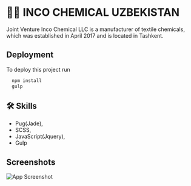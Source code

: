 
# 🧪🧵 INCO CHEMICAL UZBEKISTAN

Joint Venture Inco Chemical LLC is a manufacturer of textile chemicals, which was established in April 2017 and is located in Tashkent.


## Deployment

To deploy this project run

```bash
  npm install
  gulp
```


## 🛠 Skills
- Pug(Jade),
- SCSS, 
- JavaScript(Jquery), 
- Gulp


## Screenshots

![App Screenshot](https://i.ibb.co/PzBh5f5/screencapture-incochemical-uz-2020-09-03-05-22-30.jpg)

